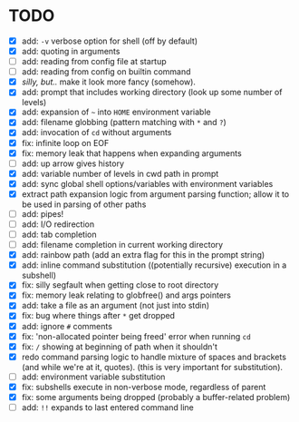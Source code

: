 # TODO
- [x] add: `-v` verbose option for shell (off by default)
- [x] add: quoting in arguments
- [ ] add: reading from config file at startup
- [ ] add: reading from config on builtin command
- [x] *silly, but..* make it look more fancy (somehow).
- [x] add: prompt that includes working directory (look up some number of levels)
- [x] add: expansion of `~` into `HOME` environment variable
- [x] add: filename globbing (pattern matching with `*` and `?`)
- [x] add: invocation of `cd` without arguments
- [x] fix: infinite loop on EOF
- [x] fix: memory leak that happens when expanding arguments
- [ ] add: up arrow gives history
- [x] add: variable number of levels in cwd path in prompt
- [x] add: sync global shell options/variables with environment variables
- [x] extract path expansion logic from argument parsing function; allow it to be used in parsing of other paths
- [ ] add: pipes!
- [ ] add: I/O redirection
- [ ] add: tab completion
- [ ] add: filename completion in current working directory
- [x] add: rainbow path (add an extra flag for this in the prompt string)
- [x] add: inline command substitution ((potentially recursive) execution in a subshell)
- [x] fix: silly segfault when getting close to root directory
- [x] fix: memory leak relating to globfree() and args pointers
- [x] add: take a file as an argument (not just into stdin)
- [x] fix: bug where things after `*` get dropped
- [x] add: ignore `#` comments
- [x] fix: 'non-allocated pointer being freed' error when running `cd`
- [x] fix: `/` showing at beginning of path when it shouldn't
- [x] redo command parsing logic to handle mixture of spaces and brackets (and while we're at it, quotes). (this is very important for substitution).
- [ ] add: environment variable substitution
- [x] fix: subshells execute in non-verbose mode, regardless of parent
- [x] fix: some arguments being dropped (probably a buffer-related problem)
- [ ] add: `!!` expands to last entered command line
